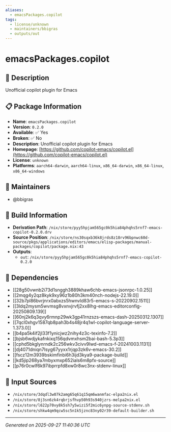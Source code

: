 ```yaml
---
aliases:
  - emacsPackages.copilot
tags:
  - license/unknown
  - maintainers/bbigras
  - outputs/out
---
```


# emacsPackages.copilot

## 📝 Description

Unofficial copilot plugin for Emacs

## 📋 Package Information

- **Name**: `emacsPackages.copilot`
- **Version**: `0.2.0`
- **Available**: ✅ Yes
- **Broken**: ✅ No
- **Description**: Unofficial copilot plugin for Emacs
- **Homepage**: [https://github.com/copilot-emacs/copilot.el](https://github.com/copilot-emacs/copilot.el)
- **License**: `unknown`
- **Platforms**: `aarch64-darwin`, `aarch64-linux`, `x86_64-darwin`, `x86_64-linux`, `x86_64-windows`
## 👥 Maintainers

- @bbigras


## 🔧 Build Information

- **Derivation Path**: `/nix/store/pyy5hpjam565gc0k5hia84phqhs5rnf7-emacs-copilot-0.2.0.drv`
- **Source Position**: `/nix/store/ns30sqxb36k8jrds8z18rv96bpnwc60d-source/pkgs/applications/editors/emacs/elisp-packages/manual-packages/copilot/package.nix:43`
- **Outputs**:
  - `out`:  `/nix/store/pyy5hpjam565gc0k5hia84phqhs5rnf7-emacs-copilot-0.2.0`

## 🔗 Dependencies

- [[28g50vwnb2i73d1snggh3889khaw6chb-emacs-jsonrpc-1.0.25]]
- [[2mqg4y2qz8kyk9xy96z1b80h3km40nch-nodejs-22.19.0]]
- [[32b7pl86bvrjnrx0abxzs5hwnvld83r5-emacs-s-20220902.1511]]
- [[3ldq2mysm5wvmsg8vxnvjrvfj2xx8lhg-emacs-editorconfig-20250809.139]]
- [[60nj2k6q3qvy6rmnp29wk3gp41rnzszs-emacs-dash-20250312.1307]]
- [[7qcl0xhgv1587qb8pah3b4s48jr4q1wl-copilot-language-server-1.373.0]]
- [[b4pa5k4if2jl33f1ynicjwz2nihy4z3c-texinfo-7.2]]
- [[bjsb6wdjykafnkixq156qdvmxhsm2bai-bash-5.3p3]]
- [[cphd5bkglynrndk2c256wkv3civv9lwd-emacs-f-20241003.1131]]
- [[dj4071dniqn7lsyg67yyxx1rjqp3zk6v-emacs-30.2]]
- [[fscz12m3939bskimfinbi6h3ijd3kya9-package-build]]
- [[kd5jip268ya7mbyxmxp652ials6m8pfx-source]]
- [[p76r0cwlf6k97ibprrpfd8xw0r8wc3nx-stdenv-linux]]

## 📁 Input Sources

- `/nix/store/3dqdl3w07k2amg65q61q15qm6wanmfac-elpa2nix.el`
- `/nix/store/8j3sn6zk4rqbrjsfhvp50h93s940jzrs-melpa2nix.el`
- `/nix/store/l622p70vy8k5sh7y5wizi5f2mic6ynpg-source-stdenv.sh`
- `/nix/store/shkw4qm9qcw5sc5n1k5jznc83ny02r39-default-builder.sh`

---
*Generated on 2025-09-27 11:40:36 UTC*
